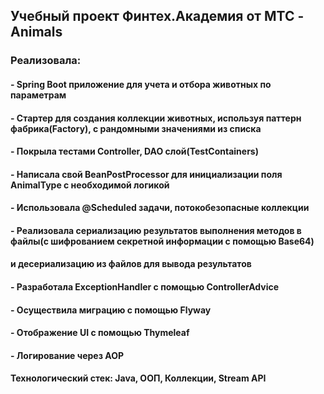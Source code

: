 ## Учебный проект Финтех.Академия от МТС - Animals
### Реализовала:
####  - Spring Boot приложение для учета и отбора животных по параметрам
####  - Стартер для создания коллекции животных, используя паттерн фабрика(Factory), с рандомными значениями из списка
####  - Покрыла тестами Controller, DAO слой(TestContainers)
####  - Написала свой BeanPostProcessor для инициализации поля AnimalType с необходимой логикой
####  - Использовала @Scheduled задачи, потокобезопасные коллекции
####  - Реализовала сериализацию результатов выполнения методов в файлы(с шифрованием секретной информации с помощью Base64)
####    и десериализацию из файлов для вывода результатов
####  - Разработала ExceptionHandler c помощью ControllerAdvice
####  - Осуществила миграцию с помощью Flyway
####  - Отображение UI с помощью Thymeleaf
####  - Логирование через AOP



#### Технологический стек: Java, ООП, Коллекции, Stream API
